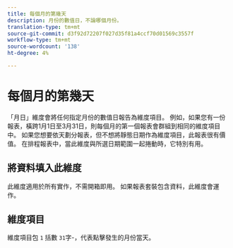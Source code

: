 ```yaml
---
title: 每個月的第幾天
description: 月份的數值日，不論哪個月份。
translation-type: tm+mt
source-git-commit: d3f92d72207f027d35f81a4ccf70d01569c3557f
workflow-type: tm+mt
source-wordcount: '138'
ht-degree: 4%

---
```



# 每個月的第幾天

「月日」維度會將任何指定月份的數值日報告為維度項目。 例如，如果您有一份報表，橫跨1月1日至3月31日，則每個月的第一個報表會群組到相同的維度項目中。 如果您想要依天劃分報表，但不想將靜態日期作為維度項目，此報表很有價值。 在排程報表中，當此維度與所選日期範圍一起捲動時，它特別有用。

## 將資料填入此維度

此維度適用於所有實作，不需開箱即用。 如果報表套裝包含資料，此維度會運作。

## 維度項目

維度項目包 `1` 括數 `31`字-，代表點擊發生的月份當天。
